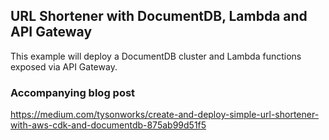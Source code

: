 ## URL Shortener with DocumentDB, Lambda and API Gateway

This example will deploy a DocumentDB cluster and Lambda functions exposed via API Gateway.

### Accompanying blog post
https://medium.com/tysonworks/create-and-deploy-simple-url-shortener-with-aws-cdk-and-documentdb-875ab99d51f5
